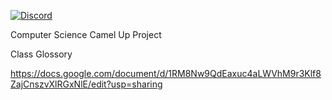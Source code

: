 [![Discord](https://cdn.discordapp.com/attachments/513430601106325507/513922147798876170/unknown.png)](https://discordapp.com/)

Computer Science Camel Up Project

Class Glossory

https://docs.google.com/document/d/1RM8Nw9QdEaxuc4aLWVhM9r3Klf8ZajCnszvXlRGxNlE/edit?usp=sharing

